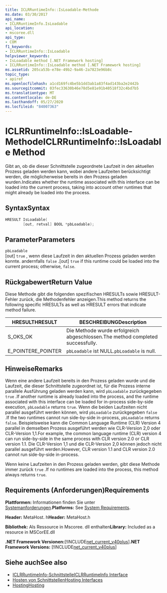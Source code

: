 ```yaml
---
title: ICLRRuntimeInfo::IsLoadable-Methode
ms.date: 03/30/2017
api_name:
- ICLRRuntimeInfo.IsLoadable
api_location:
- mscoree.dll
api_type:
- COM
f1_keywords:
- ICLRRuntimeInfo::IsLoadable
helpviewer_keywords:
- IsLoadable method [.NET Framework hosting]
- ICLRRuntimeInfo::IsLoadable method [.NET Framework hosting]
ms.assetid: 205ca53b-e78e-49b2-9a46-2a7823e96b8c
topic_type:
- apiref
ms.openlocfilehash: a1cd169fc4be5b1dd3ab1a83f4ad143ba2e2442b
ms.sourcegitcommit: 03fec33630b46e78d5e81e91b40518f32c4bd7b5
ms.translationtype: MT
ms.contentlocale: de-DE
ms.lasthandoff: 05/27/2020
ms.locfileid: "84007363"
---
```

# <a name="iclrruntimeinfoisloadable-method"></a><span data-ttu-id="b30eb-102">ICLRRuntimeInfo::IsLoadable-Methode</span><span class="sxs-lookup"><span data-stu-id="b30eb-102">ICLRRuntimeInfo::IsLoadable Method</span></span>
<span data-ttu-id="b30eb-103">Gibt an, ob die dieser Schnittstelle zugeordnete Laufzeit in den aktuellen Prozess geladen werden kann, wobei andere Laufzeiten berücksichtigt werden, die möglicherweise bereits in den Prozess geladen wurden.</span><span class="sxs-lookup"><span data-stu-id="b30eb-103">Indicates whether the runtime associated with this interface can be loaded into the current process, taking into account other runtimes that might already be loaded into the process.</span></span>  
  
## <a name="syntax"></a><span data-ttu-id="b30eb-104">Syntax</span><span class="sxs-lookup"><span data-stu-id="b30eb-104">Syntax</span></span>  
  
```cpp  
HRESULT IsLoadable(  
        [out, retval] BOOL *pbLoadable);  
```  
  
## <a name="parameters"></a><span data-ttu-id="b30eb-105">Parameter</span><span class="sxs-lookup"><span data-stu-id="b30eb-105">Parameters</span></span>  
 `pbLoadable`  
 <span data-ttu-id="b30eb-106">[out] `true` , wenn diese Laufzeit in den aktuellen Prozess geladen werden konnte. andernfalls `false` .</span><span class="sxs-lookup"><span data-stu-id="b30eb-106">[out] `true` if this runtime could be loaded into the current process; otherwise, `false`.</span></span>  
  
## <a name="return-value"></a><span data-ttu-id="b30eb-107">Rückgabewert</span><span class="sxs-lookup"><span data-stu-id="b30eb-107">Return Value</span></span>  
 <span data-ttu-id="b30eb-108">Diese Methode gibt die folgenden spezifischen HRESULTs sowie HRESULT-Fehler zurück, die Methodenfehler anzeigen.</span><span class="sxs-lookup"><span data-stu-id="b30eb-108">This method returns the following specific HRESULTs as well as HRESULT errors that indicate method failure.</span></span>  
  
|<span data-ttu-id="b30eb-109">HRESULT</span><span class="sxs-lookup"><span data-stu-id="b30eb-109">HRESULT</span></span>|<span data-ttu-id="b30eb-110">BESCHREIBUNG</span><span class="sxs-lookup"><span data-stu-id="b30eb-110">Description</span></span>|  
|-------------|-----------------|  
|<span data-ttu-id="b30eb-111">S_OK</span><span class="sxs-lookup"><span data-stu-id="b30eb-111">S_OK</span></span>|<span data-ttu-id="b30eb-112">Die Methode wurde erfolgreich abgeschlossen.</span><span class="sxs-lookup"><span data-stu-id="b30eb-112">The method completed successfully.</span></span>|  
|<span data-ttu-id="b30eb-113">E_POINTER</span><span class="sxs-lookup"><span data-stu-id="b30eb-113">E_POINTER</span></span>|<span data-ttu-id="b30eb-114">`pbLoadable` ist NULL.</span><span class="sxs-lookup"><span data-stu-id="b30eb-114">`pbLoadable` is null.</span></span>|  
  
## <a name="remarks"></a><span data-ttu-id="b30eb-115">Hinweise</span><span class="sxs-lookup"><span data-stu-id="b30eb-115">Remarks</span></span>  
 <span data-ttu-id="b30eb-116">Wenn eine andere Laufzeit bereits in den Prozess geladen wurde und die Laufzeit, die dieser Schnittstelle zugeordnet ist, für die Prozess interne parallele Ausführung geladen werden kann, wird `pbLoadable` zurückgegeben `true` .</span><span class="sxs-lookup"><span data-stu-id="b30eb-116">If another runtime is already loaded into the process, and the runtime associated with this interface can be loaded for in-process side-by-side execution, `pbLoadable` returns `true`.</span></span> <span data-ttu-id="b30eb-117">Wenn die beiden Laufzeiten nicht parallel ausgeführt werden können, wird `pbLoadable` zurückgegeben `false` .</span><span class="sxs-lookup"><span data-stu-id="b30eb-117">If the two runtimes cannot run side-by-side in-process, `pbLoadable` returns `false`.</span></span> <span data-ttu-id="b30eb-118">Beispielsweise kann die Common Language Runtime (CLR) Version 4 parallel in demselben Prozess ausgeführt werden wie CLR-Version 2,0 oder CLR-Version 1,1.</span><span class="sxs-lookup"><span data-stu-id="b30eb-118">For example, the common language runtime (CLR) version 4 can run side-by-side in the same process with CLR version 2.0 or CLR version 1.1.</span></span> <span data-ttu-id="b30eb-119">Die CLR-Version 1,1 und die CLR-Version 2,0 können jedoch nicht parallel ausgeführt werden.</span><span class="sxs-lookup"><span data-stu-id="b30eb-119">However, CLR version 1.1 and CLR version 2.0 cannot run side-by-side in-process.</span></span>  
  
 <span data-ttu-id="b30eb-120">Wenn keine Laufzeiten in den Prozess geladen werden, gibt diese Methode immer zurück `true` .</span><span class="sxs-lookup"><span data-stu-id="b30eb-120">If no runtimes are loaded into the process, this method always returns `true`.</span></span>  
  
## <a name="requirements"></a><span data-ttu-id="b30eb-121">Requirements (Anforderungen)</span><span class="sxs-lookup"><span data-stu-id="b30eb-121">Requirements</span></span>  
 <span data-ttu-id="b30eb-122">**Plattformen:** Informationen finden Sie unter [Systemanforderungen](../../get-started/system-requirements.md).</span><span class="sxs-lookup"><span data-stu-id="b30eb-122">**Platforms:** See [System Requirements](../../get-started/system-requirements.md).</span></span>  
  
 <span data-ttu-id="b30eb-123">**Header:** MetaHost. h</span><span class="sxs-lookup"><span data-stu-id="b30eb-123">**Header:** MetaHost.h</span></span>  
  
 <span data-ttu-id="b30eb-124">**Bibliothek:** Als Ressource in Mscoree. dll enthalten</span><span class="sxs-lookup"><span data-stu-id="b30eb-124">**Library:** Included as a resource in MSCorEE.dll</span></span>  
  
 <span data-ttu-id="b30eb-125">**.NET Framework Versionen:**[!INCLUDE[net_current_v40plus](../../../../includes/net-current-v40plus-md.md)]</span><span class="sxs-lookup"><span data-stu-id="b30eb-125">**.NET Framework Versions:** [!INCLUDE[net_current_v40plus](../../../../includes/net-current-v40plus-md.md)]</span></span>  
  
## <a name="see-also"></a><span data-ttu-id="b30eb-126">Siehe auch</span><span class="sxs-lookup"><span data-stu-id="b30eb-126">See also</span></span>

- [<span data-ttu-id="b30eb-127">ICLRRuntimeInfo-Schnittstelle</span><span class="sxs-lookup"><span data-stu-id="b30eb-127">ICLRRuntimeInfo Interface</span></span>](iclrruntimeinfo-interface.md)
- [<span data-ttu-id="b30eb-128">Hosten von Schnittstellen</span><span class="sxs-lookup"><span data-stu-id="b30eb-128">Hosting Interfaces</span></span>](hosting-interfaces.md)
- [<span data-ttu-id="b30eb-129">Hosting</span><span class="sxs-lookup"><span data-stu-id="b30eb-129">Hosting</span></span>](index.md)
